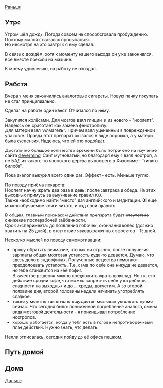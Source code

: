 [Раньше](2020.06.10.md)  
## Утро
Утром шёл дождь. Погода совсем не способстовала пробуждению. Поэтому малой отказался просыпаться.  
Но несмотря на это завтрак я ему сделал.

В связи с дождём, хотя к моменту нашего выхода он уже закончился, все вместе поехали на машине.

К моему удивлению, на работу не опоздал.
## Работа
Вчера у меня закончились аналоговые сигареты. Новую пачку покупать не стал принципиально.

Сделал на работе один квест. Отчитался по нему.  

Закупился колёсами. Для мозгов взял глицин, и из нового - "ноопепт". Надеюсь он сработает как замена фенотропилу.  
Для матери взял "Алмагель". Причём взял уценённый в повреждённой упаковке. Правда этот препарат оказался в виде порошка, а у матери была суспензия. Надеюсь, что ей это подойдёт.

Достаточно большое количество времени было потрачено на изучение сайта [clevermind](https://clevermind.ru). Сайт мутноватый, но благодаря ему я взял ноотроп, а не БАД из какого-то японского дерева выросшего в Хиросиме - "гинкго билоба".

Пока аналог выкурил всего один раз. Эффект - есть. Меньше туплю.

По поводу приёма лекарств:  
Ноопепт начну жрать два раза в день: после завтрака и обеда. На этих выходных примусь за выучивание правил КО.  
Также необходимо найти "место" для английского и медитации. **О!** ещё можно обучаемые книги читать, и код свой править.

В общем, главным признаком действия препарата будет ~~отсутствие~~ снижение послерабочей заёбанности.  
Срок эксперимента: до появления побочек, окончания колёс (должно хватить на 25 дней), в отсутствие ярковыраженных эффектов - 15 дней.

Несколко мыслей по поводу самомотивации:  
 - прошу обратить внимание, что как ни странно, после получения зарплаты общая мозговая усталость куда-то девается. Думаю, что здесь дело в эндорфинах. Полученные вещества помогают преодолоевать усталость. Т.е. сама по себе она никуда не девается, но тебе становится на неё пофиг.  
 В качестве решения можно предложить жрать шоколад. Но т.к. его действие сродни кофе, что можно запретить себе употреблять сладности на выходных и до ... среды, допустим. А во второй половине дня, второй половины недели начинать употреблять сладкое.
 - также у меня не так сильно ощущается мозговая усталость прямо сейчас. Что сегодня было: пониженной потребление аналога, смена вида мозговой деятельности - я прикидывал потребление ноотропов.
 - хорошо работается, когда у тебя есть в голове непротиворечивый план действий. Нужно знать, что делать.

 Нелли отписалась, сегодня пойду до её офиса пешком.
## Путь домой
## Дома
[Дальше](2020.06.11.md)